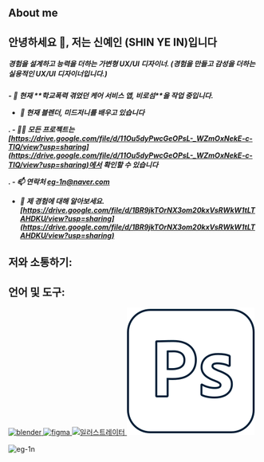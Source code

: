 ## About me

<h2 align="left" >안녕하세요 👋, 저는 신예인 (SHIN YE IN)입니다</h2>
<h5 align="left">경험을 설계하고 능력을 더하는 가변형 UX/UI 디자이너. (경험을 만들고 감성을 더하는 실용적인 UX/UI 디자이너입니다.)</h5>

<h5 align="left">
- 🔭 현재 **학교폭력 겪었던 케어 서비스 앱, 비로섬**을 작업 중입니다.

- 🌱 현재 **블렌더, 미드저니**를 배우고 있습니다

. - 👨‍💻 모든 프로젝트는 [https://drive.google.com/file/d/11Ou5dyPwcGeOPsL-_WZmOxNekE-c-TIQ/view?usp=sharing](https://drive.google.com/file/d/11Ou5dyPwcGeOPsL-_WZmOxNekE-c-TIQ/view?usp=sharing)에서 확인할 수 있습니다

. - 📫 연락처 **eg-1n@naver.com**

- 📄 제 경험에 대해 알아보세요. [https://drive.google.com/file/d/1BR9jkTOrNX3om20kxVsRWkW1tLTAHDKU/view?usp=sharing](https://drive.google.com/file/d/1BR9jkTOrNX3om20kxVsRWkW1tLTAHDKU/view?usp=sharing)
</h5>

<h2 align="left">저와 소통하기:</h2>
<p align="left">
</p>

<h2 align="left">언어 및 도구:</h2>
<p align="left"> <a href="https://www.blender.org/" target="_blank" rel="noreferrer"> <img src="https://download.blender.org/branding/community/blender_community_badge_white.svg" alt="blender" width="40" height="40"/> </a> <a href="https://www.figma.com/" target="_blank" rel="noreferrer"> <img src="https://www.vectorlogo.zone/logos/figma/figma-icon.svg" alt="figma" width="40" height="40"/> </a> <a href="https://www.adobe.com/in/products/illustrator.html" target="_blank" rel="noreferrer"> <img src="https://www.vectorlogo.zone/logos/adobe_illustrator/adobe_illustrator-icon.svg" alt="일러스트레이터" width="40" height="40"/> </a> <a href="https://www.photoshop.com/en" target="_blank" rel="noreferrer"> <img src="https://raw.githubusercontent.com/devicons/devicon/master/icons/photoshop/photoshop-line.svg" alt="포토샵" 너비="40" 높이="40"/> </a> </p>

<p><img align="center" src="https://github-readme-streak-stats.herokuapp.com/?user=eg-1n&" alt="eg-1n" /></p>
